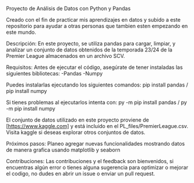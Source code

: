 Proyecto de Análisis de Datos con Python y Pandas
 
Creado con el fin de practicar mis aprendizajes en datos y subido a este repositorio para ayudar a otras personas
que tambien esten empezando en este mundo.

Descripción:
  En este proyecto, se utiliza pandas para cargar, limpiar, y analizar un conjunto de datos obtenidos de la 
  temporada 23/24 de la Premier League almacenados en un archivo SCV. 

Requisitos:
  Antes de ejecutar el código, asegúrate de tener instaladas las siguientes bibliotecas:
    -Pandas
    -Numpy

  Puedes instalarlas ejecutando los siguientes comandos:
    pip install pandas /
    pip install numpy

  Si tienes problemas al ejecutarlos intenta con:
    py -m pip install pandas /
    py -m pip install numpy
  
El conjunto de datos utilizado en este proyecto proviene de [https://www.kaggle.com] y está incluido en el PL_files/PremierLeague.csv. 
Visita kaggle si deseas explorar otros conjuntos de datos.

Próximos pasos:
  Planeo agregar nuevas funcionalidades mostrando datos de manera grafica usando matplotlib y seaborn
  
Contribuciones:
  Las contribuciones y el feedback son bienvenidos, si encuentras algún error o tienes alguna sugerencia para optimizar o mejorar el codigo, 
  no dudes en abrir un issue o enviar un pull request.
